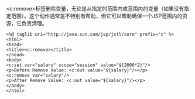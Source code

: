 <c:remove>标签删除变量，无论是从指定的范围内或范围内的变量（如果没有指定范围）。这个动作通常是不特别有帮助，但它可以帮助确保一个JSP范围内的资源，它负责清理。


```
<%@ taglib uri="http://java.sun.com/jsp/jstl/core" prefix="c" %>
<html>
<head>
<title><c:remove></title>
</head>
<body>
<c:set var="salary" scope="session" value="${2000*2}"/>
<p>Before Remove Value: <c:out value="${salary}"/></p>
<c:remove var="salary"/>
<p>After Remove Value: <c:out value="${salary}"/></p>
</body>
</html>
```
